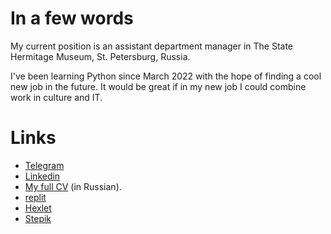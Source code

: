 # In a few words

My current position is an assistant department manager in The State Hermitage Museum, St. Petersburg, Russia.

I've been learning Python since March 2022 with the hope of finding a cool new job in the future. It would be great if in my new job I could combine work in culture and IT.

# Links
- [Telegram](https://t.me/ozlik)
- [Linkedin](https://www.linkedin.com/in/tropin)
- [My full CV](https://docs.google.com/document/d/1FISd5AKu95-_jTEpBsvUJPZ5lz-mK8Pjp2_Hg-6D780/edit?usp=sharing) (in Russian).
- [replit](https://replit.com/@ozlik)
- [Hexlet](https://ru.hexlet.io/u/ozlik)
- [Stepik](https://stepik.org/users/280798281)


<!--
**tropintropin/tropintropin** is a ✨ _special_ ✨ repository because its `README.md` (this file) appears on your GitHub profile.

Here are some ideas to get you started:

- 🔭 I’m currently working on ...
- 🌱 I’m currently learning ...
- 👯 I’m looking to collaborate on ...
- 🤔 I’m looking for help with ...
- 💬 Ask me about ...
- 📫 How to reach me: ...
- 😄 Pronouns: ...
- ⚡ Fun fact: ...
-->
